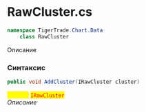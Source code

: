 
# RawCluster.cs
```csharp
namespace TigerTrade.Chart.Data  
    class RawCluster
```

Описание

### Синтаксис
```csharp
public void AddCluster(IRawCluster cluster)
```

<mark style="color:yellow;">**`cluster`**</mark> <mark style="color:red;">`IRawCluster`</mark>  
 *Описание*  
  

                    
                    